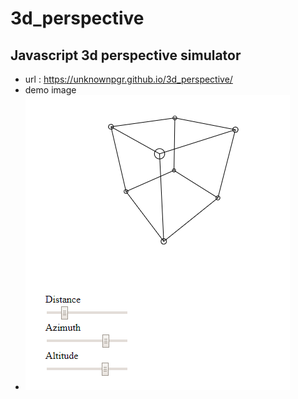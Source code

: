 # 3d_perspective
Javascript 3d perspective simulator
---
- url : https://unknownpgr.github.io/3d_perspective/
- demo image
- ![Demo image](./img.png)